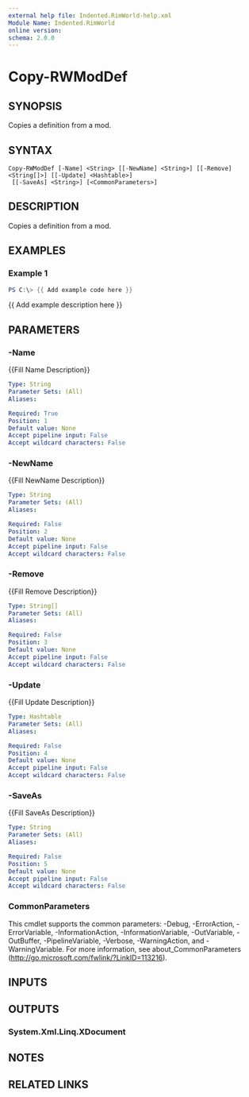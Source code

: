 ```yaml
---
external help file: Indented.RimWorld-help.xml
Module Name: Indented.RimWorld
online version:
schema: 2.0.0
---
```


# Copy-RWModDef

## SYNOPSIS
Copies a definition from a mod.

## SYNTAX

```
Copy-RWModDef [-Name] <String> [[-NewName] <String>] [[-Remove] <String[]>] [[-Update] <Hashtable>]
 [[-SaveAs] <String>] [<CommonParameters>]
```

## DESCRIPTION
Copies a definition from a mod.

## EXAMPLES

### Example 1
```powershell
PS C:\> {{ Add example code here }}
```

{{ Add example description here }}

## PARAMETERS

### -Name
{{Fill Name Description}}

```yaml
Type: String
Parameter Sets: (All)
Aliases:

Required: True
Position: 1
Default value: None
Accept pipeline input: False
Accept wildcard characters: False
```

### -NewName
{{Fill NewName Description}}

```yaml
Type: String
Parameter Sets: (All)
Aliases:

Required: False
Position: 2
Default value: None
Accept pipeline input: False
Accept wildcard characters: False
```

### -Remove
{{Fill Remove Description}}

```yaml
Type: String[]
Parameter Sets: (All)
Aliases:

Required: False
Position: 3
Default value: None
Accept pipeline input: False
Accept wildcard characters: False
```

### -Update
{{Fill Update Description}}

```yaml
Type: Hashtable
Parameter Sets: (All)
Aliases:

Required: False
Position: 4
Default value: None
Accept pipeline input: False
Accept wildcard characters: False
```

### -SaveAs
{{Fill SaveAs Description}}

```yaml
Type: String
Parameter Sets: (All)
Aliases:

Required: False
Position: 5
Default value: None
Accept pipeline input: False
Accept wildcard characters: False
```

### CommonParameters
This cmdlet supports the common parameters: -Debug, -ErrorAction, -ErrorVariable, -InformationAction, -InformationVariable, -OutVariable, -OutBuffer, -PipelineVariable, -Verbose, -WarningAction, and -WarningVariable.
For more information, see about_CommonParameters (http://go.microsoft.com/fwlink/?LinkID=113216).

## INPUTS

## OUTPUTS

### System.Xml.Linq.XDocument
## NOTES

## RELATED LINKS
